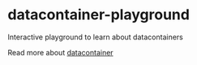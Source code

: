# datacontainer-playground
Interactive playground to learn about datacontainers

Read more about [datacontainer](https://github.com/nicola/datacontainer)
